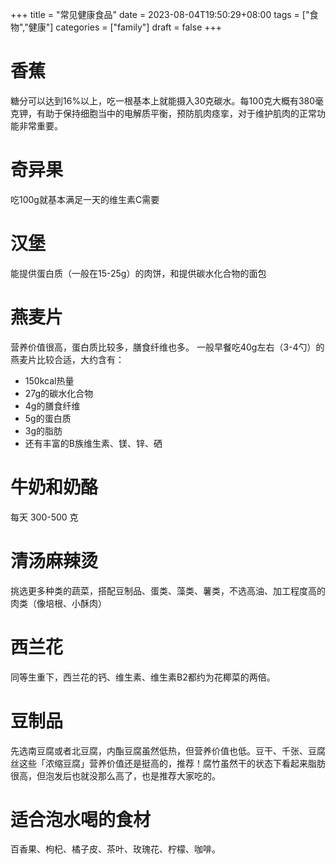 +++
title = "常见健康食品"
date = 2023-08-04T19:50:29+08:00
tags = ["食物","健康"]
categories = ["family"]
draft = false
+++

# 香蕉
糖分可以达到16%以上，吃一根基本上就能摄入30克碳水。每100克大概有380毫克钾，有助于保持细胞当中的电解质平衡，预防肌肉痉挛，对于维护肌肉的正常功能非常重要。

# 奇异果
吃100g就基本满足一天的维生素C需要

# 汉堡
能提供蛋白质（一般在15-25g）的肉饼，和提供碳水化合物的面包

# 燕麦片
营养价值很高，蛋白质比较多，膳食纤维也多。
一般早餐吃40g左右（3-4勺）的燕麦片比较合适，大约含有：

- 150kcal热量
- 27g的碳水化合物
- 4g的膳食纤维
- 5g的蛋白质
- 3g的脂肪
- 还有丰富的B族维生素、镁、锌、硒

# 牛奶和奶酪
每天 300-500 克

# 清汤麻辣烫
挑选更多种类的蔬菜，搭配豆制品、蛋类、藻类、薯类，不选高油、加工程度高的肉类（像培根、小酥肉）

# 西兰花
同等生重下，西兰花的钙、维生素、维生素B2都约为花椰菜的两倍。

# 豆制品
先选南豆腐或者北豆腐，内酯豆腐虽然低热，但营养价值也低。豆干、千张、豆腐丝这些「浓缩豆腐」营养价值还是挺高的，推荐！腐竹虽然干的状态下看起来脂肪很高，但泡发后也就没那么高了，也是推荐大家吃的。

# 适合泡水喝的食材
百香果、枸杞、橘子皮、茶叶、玫瑰花、柠檬、咖啡。